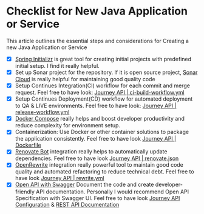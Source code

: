 # Checklist for New Java Application or Service

This article outlines the essential steps and considerations for Creating a new Java Application or Service

- [x] [Spring Initializr](https://start.spring.io/) is great tool for creating initial projects with predefined initial
  setup. I find it really helpful.
- [x] Set up Sonar project for the repository. If it is open source
  project, [Sonar Cloud](https://www.sonarsource.com/products/sonarcloud/) is really helpful for maintaining good
  quality code
- [x] Setup Continues Integration(CI) workflow for each commit and merge request. Feel free to have
  look: [Journey API | ci-build-workflow.yml](https://github.com/nramc/journey-api/blob/main/.github/workflows/ci-build-workflow.yml)
- [x] Setup Continues Deployment(CD) workflow for automated deployment to QA & LIVE environments. Feel free to have
  look: [Journey API | release-workflow.yml](https://github.com/nramc/journey-api/blob/main/.github/workflows/release-workflow.yml)
- [x] [Docker Compose](https://docs.spring.io/spring-boot/how-to/docker-compose.html) really helps and boost developer
  productivity and reduce complexity for environment setup.
- [x] Containerization: Use Docker or other container solutions to package the application consistently. Feel free to
  have look [Journey API | Dockerfile](https://github.com/nramc/journey-api/blob/main/Dockerfile)
- [x] [Renovate Bot](https://docs.renovatebot.com/) integration really helps to automatically update dependencies. Feel
  free to have look [Journey API | renovate.json](https://github.com/nramc/journey-api/blob/main/renovate.json)
- [x] [OpenRewrite](https://docs.openrewrite.org/) integration really powerful tool to maintain good code quality and
  automated refactoring to reduce technical debt. Feel free to have
  look [Journey API | rewrite.yml](https://github.com/nramc/journey-api/blob/main/rewrite.yml)
- [x] [Open API with Swagger](https://swagger.io/docs/) Document the code and create developer-friendly API
  documentation. Personally I would recommend Open API Specification with Swagger UI. Feel free to have
  look [Journey API Configuration](https://github.com/nramc/journey-api/blob/main/src/main/resources/application.yml) & [REST API Documentation](https://github.com/nramc/journey-api/tree/main?tab=readme-ov-file)